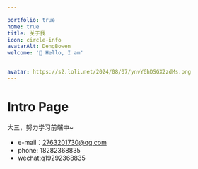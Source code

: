 ```yaml
---

portfolio: true
home: true
title: 关于我
icon: circle-info
avatarAlt: DengBowen
welcome: '👋 Hello, I am'


avatar: https://s2.loli.net/2024/08/07/ynvY6hDSGX2zdMs.png
---
```


# Intro Page



大三，努力学习前端中~

<typed :typedList="['自在，轻盈，我本不想停留','烦烦烦',]"/>

* e-mail：2763201730@qq.com
* phone: 18282368835
* wechat:q19292368835

